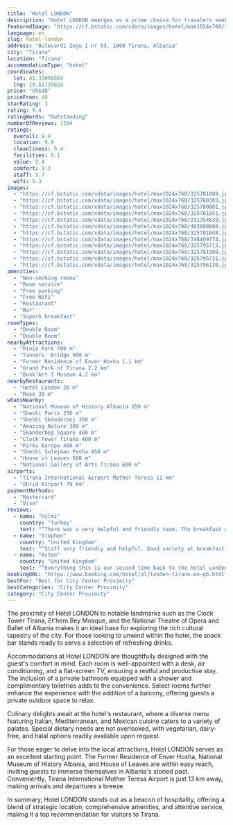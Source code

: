 ```yaml
---
title: "Hotel LONDON"
description: "Hotel LONDON emerges as a prime choice for travelers seeking convenience and comfort in the heart of Tirana."
featuredImage: "https://cf.bstatic.com/xdata/images/hotel/max1024x768/325781889.jpg?k=1f1e05350dd280199d7de6dc8f91e1612331193dba5b3284f2374ddb74bbc897&o=&hp=1"
language: en
slug: hotel-london
address: "Bulevardi Zogu I nr 53, 1000 Tirana, Albania"
city: "Tirana"
location: "Tirana"
accommodationType: "hotel"
coordinates:
  lat: 41.33096804
  lng: 19.81739624
price: "US$48"
priceFrom: 48
starRating: 3
rating: 9.4
ratingWords: "Outstanding"
numberOfReviews: 1204
ratings:
  overall: 9.4
  location: 9.9
  cleanliness: 9.4
  facilities: 9.1
  value: 9.4
  comfort: 9.3
  staff: 9.7
  wifi: 9.3
images:
  - "https://cf.bstatic.com/xdata/images/hotel/max1024x768/325781889.jpg?k=1f1e05350dd280199d7de6dc8f91e1612331193dba5b3284f2374ddb74bbc897&o=&hp=1"
  - "https://cf.bstatic.com/xdata/images/hotel/max1024x768/325760303.jpg?k=a146d9f9f94906c0575496cb7d1662359f4d666641b42b4953e9360424563271&o=&hp=1"
  - "https://cf.bstatic.com/xdata/images/hotel/max1024x768/325780801.jpg?k=2be1c9471e6497c2da6c9f3e90cbb2473778feeceaf626ab78738dcf3dbadd0c&o=&hp=1"
  - "https://cf.bstatic.com/xdata/images/hotel/max1024x768/325781851.jpg?k=6e87c7c89cb619e8a80501ecaa39688812022f88724e213926c31562e99d0a98&o=&hp=1"
  - "https://cf.bstatic.com/xdata/images/hotel/max1024x768/331354839.jpg?k=a93dc8e02c0d31879e6fb49f9e1fe1fd4f50a318551bc845cbfeb6f5408de0cf&o=&hp=1"
  - "https://cf.bstatic.com/xdata/images/hotel/max1024x768/403800880.jpg?k=f7d1e79ad2025cb6924e6493b6ad6504435db153920124ef489d2f54ec07fdac&o=&hp=1"
  - "https://cf.bstatic.com/xdata/images/hotel/max1024x768/325781848.jpg?k=322e62a4bb95c30381525a301dad9344541b80dc97d9bc1bde86e89c0ed891ff&o=&hp=1"
  - "https://cf.bstatic.com/xdata/images/hotel/max1024x768/348409774.jpg?k=96c44d5ad993b22b3b7a5b8fb9db012db92e435f9386dfc35a5b9d9cd293c704&o=&hp=1"
  - "https://cf.bstatic.com/xdata/images/hotel/max1024x768/325795713.jpg?k=246a1ab57c5e24c1829a76342d6b9c903341b56f01bf447ccddcaad9c6c4b212&o=&hp=1"
  - "https://cf.bstatic.com/xdata/images/hotel/max1024x768/325781988.jpg?k=16f10991b4eb83e3aec23caac791c879a28b2d59fdd942ee2fb24fe4a9f7da76&o=&hp=1"
  - "https://cf.bstatic.com/xdata/images/hotel/max1024x768/325795731.jpg?k=da930541929be27bd16be214ffbbb241e1b0827aeecdefffaf53681422e83d08&o=&hp=1"
  - "https://cf.bstatic.com/xdata/images/hotel/max1024x768/325796130.jpg?k=0b415e076344787e873e725b4e72740133ce0619756cc2092bf4e9292856ab1f&o=&hp=1"
amenities:
  - "Non-smoking rooms"
  - "Room service"
  - "Free parking"
  - "Free WiFi"
  - "Restaurant"
  - "Bar"
  - "Superb breakfast"
roomTypes:
  - "Double Room"
  - "Double Room"
nearbyAttractions:
  - "Rinia Park 700 m"
  - "Tanners' Bridge 900 m"
  - "Former Residence of Enver Hoxha 1.1 km"
  - "Grand Park of Tirana 2.2 km"
  - "Bunk'Art 1 Museum 4.2 km"
nearbyRestaurants:
  - "Hotel London 20 m"
  - "Mase 30 m"
whatsNearby:
  - "National Museum of History Albania 150 m"
  - "Sheshi Paris 250 m"
  - "Sheshi Skënderbej 300 m"
  - "Amazing Nature 300 m"
  - "Skanderbeg Square 400 m"
  - "Clock Tower Tirana 400 m"
  - "Parku Europa 400 m"
  - "Sheshi Sulejman Pasha 450 m"
  - "House of Leaves 500 m"
  - "National Gallery of Arts Tirana 600 m"
airports:
  - "Tirana International Airport Mother Teresa 11 km"
  - "Ohrid Airport 79 km"
paymentMethods:
  - "Mastercard"
  - "Visa"
reviews:
  - name: "Hilmi"
    country: "Turkey"
    text: "“There was a very helpful and friendly team. The breakfast was also very sufficient and delicious.”"
  - name: "Stephen"
    country: "United Kingdom"
    text: "“Staff very friendly and helpful. Good variety at breakfast. Great location just off skanderbeg square.”"
  - name: "Acton"
    country: "United Kingdom"
    text: "“Everything this is our second time back to the hotel London, arrived back to the most friendly hotel rooms very clean and comfortable booked a meal which was first class,after a great sleep we were offered a vast selection of breakfast we choose...”"
bookingURL: "https://www.booking.com/hotel/al/london-tirane.en-gb.html?aid=8035640"
bestFor: "Best for City Center Proximity"
bestCategories: "City Center Proximity"
category: "City Center Proximity"
---
```


The proximity of Hotel LONDON to notable landmarks such as the Clock Tower Tirana, Et'hem Bey Mosque, and the National Theatre of Opera and Ballet of Albania makes it an ideal base for exploring the rich cultural tapestry of the city. For those looking to unwind within the hotel, the snack bar stands ready to serve a selection of refreshing drinks.

Accommodations at Hotel LONDON are thoughtfully designed with the guest's comfort in mind. Each room is well-appointed with a desk, air conditioning, and a flat-screen TV, ensuring a restful and productive stay. The inclusion of a private bathroom equipped with a shower and complimentary toiletries adds to the convenience. Select rooms further enhance the experience with the addition of a balcony, offering guests a private outdoor space to relax.

Culinary delights await at the hotel's restaurant, where a diverse menu featuring Italian, Mediterranean, and Mexican cuisine caters to a variety of palates. Special dietary needs are not overlooked, with vegetarian, dairy-free, and halal options readily available upon request.

For those eager to delve into the local attractions, Hotel LONDON serves as an excellent starting point. The Former Residence of Enver Hoxha, National Museum of History Albania, and House of Leaves are within easy reach, inviting guests to immerse themselves in Albania's storied past. Conveniently, Tirana International Mother Teresa Airport is just 13 km away, making arrivals and departures a breeze.

In summary, Hotel LONDON stands out as a beacon of hospitality, offering a blend of strategic location, comprehensive amenities, and attentive service, making it a top recommendation for visitors to Tirana.
